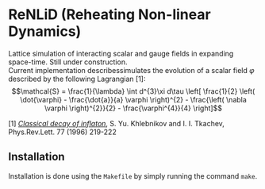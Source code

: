 # ReNLiD (Reheating Non-linear Dynamics)

Lattice simulation of interacting scalar and gauge fields in expanding space-time. Still under construction. \
Current implementation describessimulates the evolution of a scalar field $\varphi$ described by the following Lagrangian [1]:\
$$\mathcal{S} = \frac{1}{\lambda} \int d^{3}\xi d\tau \left[ \frac{1}{2} \left( \dot{\varphi} - \frac{\dot{a}}{a} \varphi \right)^{2} - \frac{\left( \nabla \varphi \right)^{2}}{2} - \frac{\varphi^{4}}{4} \right]$$


[1] [*Classical decay of inflaton*](https://arxiv.org/abs/hep-ph/9603378), S. Yu. Khlebnikov and I. I. Tkachev, Phys.Rev.Lett. 77 (1996) 219-222

## Installation

Installation is done using the `Makefile` by simply running the command `make`.